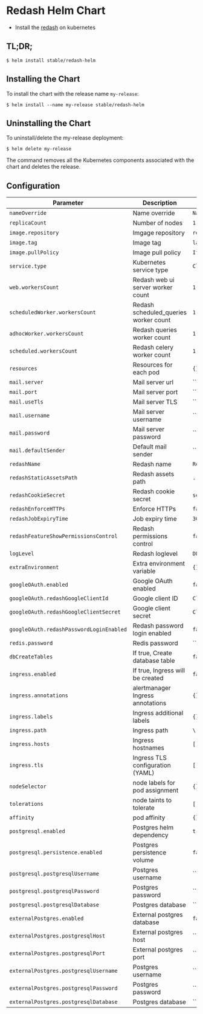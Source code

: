 # Redash Helm Chart

* Install the [redash](https://redash.io/) on kubernetes

## TL;DR;

```console
$ helm install stable/redash-helm
```

## Installing the Chart

To install the chart with the release name `my-release`:

```console
$ helm install --name my-release stable/redash-helm
```

## Uninstalling the Chart

To uninstall/delete the my-release deployment:

```console
$ helm delete my-release
```

The command removes all the Kubernetes components associated with the chart and deletes the release.


## Configuration

| Parameter                                 | Description                            |Default             |
|-------------------------------------------|----------------------------------------|--------------------|
| `nameOverride`                            | Name override                          | `Name` |
| `replicaCount`                            | Number of nodes                        | `1` |
| `image.repository`                        | Imgage repository                      | `redash/redash` |
| `image.tag`                               | Image tag                              | `latest` |
| `image.pullPolicy`                        | Image pull policy                      | `IfNotPresent`
| `service.type`                            | Kubernetes service type                | `ClusterIP` |
| `web.workersCount`                        | Redash web ui server worker count      | `1` |
| `scheduledWorker.workersCount`            | Redash scheduled_queries worker count  | `1` |
| `adhocWorker.workersCount`                | Redash queries worker count            | `1` |
| `scheduled.workersCount`                  | Redash celery worker count             | `1` |
| `resources`                               | Resources for each pod                 | `{}` |
| `mail.server`                             | Mail server url                        | `` |
| `mail.port`                               | Mail server port                       | `` |
| `mail.useTls`                             | Mail server TLS                        | `` |
| `mail.username`                           | Mail server username                   | `` |
| `mail.password`                           | Mail server password                   | `` |
| `mail.defaultSender`                      | Default mail sender                    | `` |
| `redashName`                              | Redash name                            | `Redash` |
| `redashStaticAssetsPath`                  | Redash assets path                     | `../client/dist/` |
| `redashCookieSecret`                      | Redash cookie secret                   | `secret token` |
| `redashEnforceHTTPs`                      | Enforce HTTPs                          | `false` |
| `redashJobExpiryTime`                     | Job expiry time                        | `300` |
| `redashFeatureShowPermissionsControl`     | Redash permissions control             | `false` |
| `logLevel`                                | Redash loglevel                        | `DEBUG` |
| `extraEnvironment`                        | Extra environment variable             | `{}` |
| `googleOAuth.enabled`                     | Google OAuth enabled                   | `false` |
| `googleOAuth.redashGoogleClientId`        | Google client ID                       | `ClientId` |
| `googleOAuth.redashGoogleClientSecret`    | Google client secret                   | `ClientSecret` |
| `googleOAuth.redashPasswordLoginEnabled`  | Redash password login enabled          | `false` |
| `redis.password`                          | Redis password                         | `` |
| `dbCreateTables`                          | If true, Create database table         | `false` |
| `ingress.enabled`                         | If true, Ingress will be created       | `false` |
| `ingress.annotations`                     | alertmanager Ingress annotations       | `{}` |
| `ingress.labels`                          | Ingress additional labels              | `{}` |
| `ingress.path`                            | Ingress path                           | `\` |
| `ingress.hosts`                           | Ingress hostnames                      | `[]` |
| `ingress.tls`                             | Ingress TLS configuration (YAML)       | `[]` |
| `nodeSelector`                            | node labels for pod assignment         | `{}` |
| `tolerations`                             | node taints to tolerate                | `[]` |
| `affinity`                                | pod affinity                           | `{}` |
| `postgresql.enabled`                      | Postgres helm dependency               | `true` |
| `postgresql.persistence.enabled`          | Postgres persistence volume            | `false` |
| `postgresql.postgresqlUsername`           | Postgres username                      | `` |
| `postgresql.postgresqlPassword`           | Postgres password                      | `` |
| `postgresql.postgresqlDatabase`           | Postgres database                      | `` |
| `externalPostgres.enabled`                | External postgres database             | `false` |
| `externalPostgres.postgresqlHost`         | External postgres host                 | `` |
| `externalPostgres.postgresqlPort`         | External postgres port                 | `` |
| `externalPostgres.postgresqlUsername`     | Postgres username                      | `` |
| `externalPostgres.postgresqlPassword`     | Postgres password                      | `` |
| `externalPostgres.postgresqlDatabase`     | Postgres database                      | `` |
